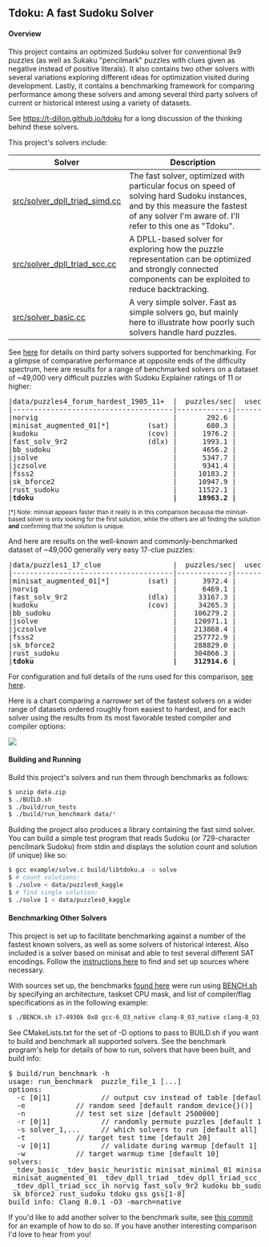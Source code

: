 ## Tdoku: A fast Sudoku Solver

#### Overview
This project contains an optimized Sudoku solver for conventional 9x9 puzzles (as well as Sukaku
"pencilmark" puzzles with clues given as negative instead of positive literals). It also contains two 
other solvers with several variations exploring different ideas for optimization visited during
development. Lastly, it contains a benchmarking framework for comparing performance among these 
solvers and among several third party solvers of current or historical interest using a variety of
datasets. 

See https://t-dillon.github.io/tdoku for a long discussion of the thinking behind these solvers.

This project's solvers include:

Solver | Description
-------|------------
[src/solver_dpll_triad_simd.cc](https://github.com/t-dillon/tdoku/blob/master/src/solver_dpll_triad_simd.cc) | The fast solver, optimized with particular focus on speed of solving hard Sudoku instances, and by this measure the fastest of any solver I'm aware of. I'll refer to this one as "Tdoku".
[src/solver_dpll_triad_scc.cc](https://github.com/t-dillon/tdoku/blob/master/src/solver_dpll_triad_scc.cc) | A DPLL-based solver for exploring how the puzzle representation can be optimized and strongly connected components can be exploited to reduce backtracking.| 
[src/solver_basic.cc](https://github.com/t-dillon/tdoku/blob/master/src/solver_basic.cc) | A very simple solver. Fast as simple solvers go, but mainly here to illustrate how poorly such solvers handle hard puzzles. 

See [here](https://github.com/t-dillon/tdoku/blob/master/other/README.md) for details on third party solvers
supported for benchmarking. For a glimpse of comparative performance at opposite ends of the difficulty 
spectrum, here are results for a range of benchmarked solvers on a dataset of ~49,000 very
difficult puzzles with Sudoku Explainer ratings of 11 or higher:

<pre>
|data/puzzles4_forum_hardest_1905_11+  |  puzzles/sec|  usec/puzzle|   %no_guess|  guesses/puzzle|
|--------------------------------------|------------:|------------:|-----------:|---------------:|
|norvig                                |       292.6 |      3417.7 |       0.0% |         186.19 |
|minisat_augmented_01[*]         (sat) |       680.3 |      1469.9 |       0.0% |          63.17 |
|kudoku                          (cov) |      1976.2 |       506.0 |        N/A |            N/A |
|fast_solv_9r2                   (dlx) |      1993.1 |       501.7 |       0.0% |         172.39 |
|bb_sudoku                             |      4656.2 |       214.8 |       0.0% |         200.41 |
|jsolve                                |      5347.7 |       187.0 |       0.0% |         213.38 |
|jczsolve                              |      9341.4 |       107.1 |       0.0% |         171.20 |
|fsss2                                 |     10183.2 |        98.2 |       0.0% |         139.23 |
|sk_bforce2                            |     10947.9 |        91.3 |       0.0% |         122.64 |
|rust_sudoku                           |     11522.1 |        86.8 |        N/A |            N/A |
|<b>tdoku                                 |     18963.2 |        52.7 |       0.0% |          64.95 </b>|
</pre>
<small>[*] Note: minisat appears faster than it really is in this comparison because the minisat-based solver 
is only looking for the first solution, while the others are all finding the solution <b>and</b> 
confirming that the solution is unique.</small>

And here are results on the well-known and commonly-benchmarked dataset of ~49,000 generally very easy 17-clue puzzles:

<pre>
|data/puzzles1_17_clue                 |  puzzles/sec|  usec/puzzle|   %no_guess|  guesses/puzzle|
|--------------------------------------|------------:|------------:|-----------:|---------------:|
|minisat_augmented_01[*]         (sat) |      3972.4 |       251.7 |      76.3% |           0.83 |
|norvig                                |      6469.1 |       154.6 |      44.6% |           4.98 |
|fast_solv_9r2                   (dlx) |     33167.3 |        30.2 |      44.6% |           4.62 |
|kudoku                          (cov) |     34265.3 |        29.2 |        N/A |            N/A |
|bb_sudoku                             |    106279.2 |         9.4 |      76.0% |           1.56 |
|jsolve                                |    120971.1 |         8.3 |      50.1% |           3.20 |
|jczsolve                              |    213868.4 |         4.7 |      69.6% |           1.89 |
|fsss2                                 |    257772.9 |         3.9 |      72.5% |           1.31 |
|sk_bforce2                            |    288829.0 |         3.5 |      73.7% |           1.00 |
|rust_sudoku                           |    304866.3 |         3.3 |        N/A |            N/A |
|<b>tdoku                                 |    312914.6 |         3.2 |      78.7% |           0.61 </b>|
</pre>

For configuration and full details of the runs used for this comparison, [see here](https://github.com/t-dillon/tdoku/tree/master/benchmarks/GCE-c2-standard-4_clang-9_O3_native_pgo).

Here is a chart comparing a narrower set of the fastest solvers on a wider range of datasets 
ordered roughly from easiest to hardest, and for each solver using the results from its most 
favorable tested compiler and compiler options:

![](https://docs.google.com/spreadsheets/d/e/2PACX-1vTcHtc3eI08xv5pPBsy5_c7D5oRY_0XbFuJbXaIqQNNiopueRNnbdRguq_lH45xaGYHGEiWr1voOZBy/pubchart?oid=1180131374&format=image)

#### Building and Running

Build this project's solvers and run them through benchmarks as follows:

```bash
$ unzip data.zip
$ ./BUILD.sh
$ ./build/run_tests
$ ./build/run_benchmark data/*
```
Building the project also produces a library containing the fast simd solver.  You can build a 
simple test program that reads Sudoku (or 729-character pencilmark Sudoku) from stdin and displays 
the solution count and solution (if unique) like so:

```bash
$ gcc example/solve.c build/libtdoku.a -o solve
$ # count solutions:
$ ./solve < data/puzzles0_kaggle
$ # find single solution:
$ ./solve 1 < data/puzzles0_kaggle
```

#### Benchmarking Other Solvers

This project is set up to facilitate benchmarking against a number of the fastest known solvers, as
well as some solvers of historical interest. Also included is a solver based on minisat and able to
test several different SAT encodings. 
Follow the [instructions here](https://github.com/t-dillon/tdoku/blob/master/other/README.md) to find
and set up sources where necessary.

With sources set up, the benchmarks [found here](https://github.com/t-dillon/tdoku/tree/master/benchmarks) were run 
using [BENCH.sh](https://github.com/t-dillon/tdoku/blob/master/BENCH.sh) by specifying an architecture, taskset CPU mask, and list of compiler/flag specifications as
in the following example:

```bash
$ ./BENCH.sh i7-4930k 0x8 gcc-6_O3_native clang-8_O3_native clang-8_O3_native_pgo ...
```

See CMakeLists.txt for the set of -D options to pass to BUILD.sh if you want to build and benchmark
all supported solvers. See the benchmark program's help for details of how to run, solvers that
have been built, and build info:

<pre>
$ build/run_benchmark -h
usage: run_benchmark <options> puzzle_file_1 [...] 
options:
  -c [0|1]            // output csv instead of table [default 0]
  -e <seed>           // random seed [default random_device{}()]
  -n <size>           // test set size [default 2500000]
  -r [0|1]            // randomly permute puzzles [default 1]
  -s solver_1,...     // which solvers to run [default all]
  -t <secs>           // target test time [default 20]
  -v [0|1]            // validate during warmup [default 1]
  -w <secs>           // target warmup time [default 10]
solvers: 
 _tdev_basic _tdev_basic_heuristic minisat_minimal_01 minisat_natural_01 minisat_complete_01 
 minisat_augmented_01 _tdev_dpll_triad _tdev_dpll_triad_scc_i _tdev_dpll_triad_scc_h 
 _tdev_dpll_triad_scc_ih norvig fast_solv_9r2 kudoku bb_sudoku jsolve fsss2 fsss2_locked jczsolve 
 sk_bforce2 rust_sudoku tdoku gss gss[1-8]
build info: Clang 8.0.1 -O3 -march=native
</pre>

If you'd like to add another solver to the benchmark suite, see [this commit](https://github.com/t-dillon/tdoku/commit/98b599074a00f15b7a13761053b984e237b8511a) for an example of
how to do so. If you have another interesting comparison I'd love to hear from you!


